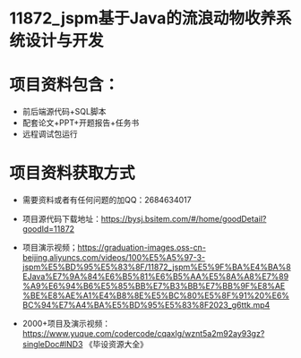  #  11872_jspm基于Java的流浪动物收养系统设计与开发 
    
 
 # 项目资料包含：
 * 前后端源代码+SQL脚本
 * 配套论文+PPT+开题报告+任务书
 * 远程调试包运行

 # 项目资料获取方式
 * 需要资料或者有任何问题的加QQ：2684634017

 * 项目源代码下载地址：https://bysj.bsitem.com/#/home/goodDetail?goodId=11872
 
 
 * 项目演示视频；https://graduation-images.oss-cn-beijing.aliyuncs.com/videos/100%E5%A5%97-3-jspm%E5%BD%95%E5%83%8F/11872_jspm%E5%9F%BA%E4%BA%8EJava%E7%9A%84%E6%B5%81%E6%B5%AA%E5%8A%A8%E7%89%A9%E6%94%B6%E5%85%BB%E7%B3%BB%E7%BB%9F%E8%AE%BE%E8%AE%A1%E4%B8%8E%E5%BC%80%E5%8F%91%20%E6%BC%94%E7%A4%BA%E5%BD%95%E5%83%8F2023_g6ttk.mp4
 

 * 2000+项目及演示视频：https://www.yuque.com/codercode/cqaxlg/wznt5a2m92ay93gz?singleDoc#lND3 《毕设资源大全》


 
